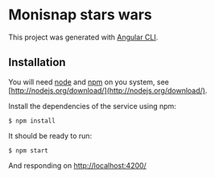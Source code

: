 # Monisnap stars wars

This project was generated with [Angular CLI](https://github.com/angular/angular-cli).

## Installation

You will need [node](nodejs.org) and [npm](npmjs.org) on you system, see [http://nodejs.org/download/](http://nodejs.org/download/).


Install the dependencies of the service using npm:

    $ npm install

It should be ready to run:

    $ npm start

And responding on [http://localhost:4200/](http://localhost:4200/)

